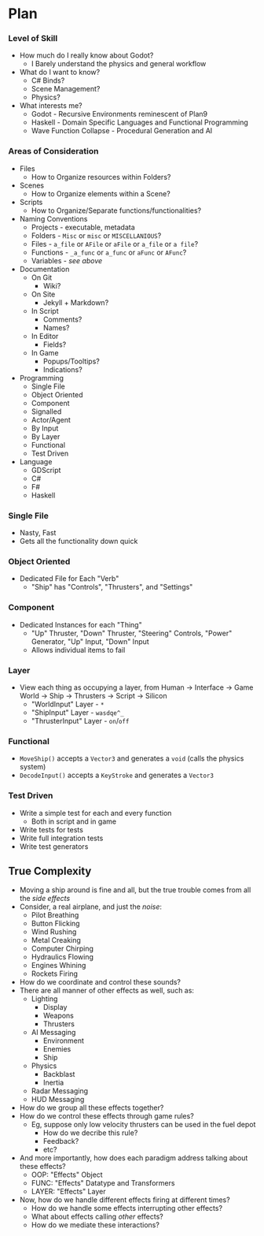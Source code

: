 

# Plan


### Level of Skill
 - How much do I really know about Godot?
   - I Barely understand the physics and general workflow
 - What do I want to know?
   - C# Binds?
   - Scene Management?
   - Physics?
 - What interests me?
   - Godot - Recursive Environments reminescent of Plan9
   - Haskell - Domain Specific Languages and Functional Programming
   - Wave Function Collapse - Procedural Generation and AI


### Areas of Consideration
 - Files
   - How to Organize resources within Folders?
 - Scenes
   - How to Organize elements within a Scene?
 - Scripts
   - How to Organize/Separate functions/functionalities?
 - Naming Conventions
   - Projects - executable, metadata
   - Folders - `Misc` or `misc` or `MISCELLANIOUS`?
   - Files - `a_file` or `AFile` or `aFile` or `a_file` or `a file`?
   - Functions - `_a_func` or `a_func` or `aFunc` or `AFunc`?
   - Variables - _see above_
 - Documentation
   - On Git
     - Wiki?
   - On Site
     - Jekyll + Markdown?
   - In Script
     - Comments?
     - Names?
   - In Editor
     - Fields?
   - In Game
     - Popups/Tooltips?
     - Indications?
 - Programming
   - Single File
   - Object Oriented
   - Component
   - Signalled
   - Actor/Agent
   - By Input
   - By Layer
   - Functional
   - Test Driven
 - Language
   - GDScript
   - C#
   - F#
   - Haskell


### Single File
 - Nasty, Fast
 - Gets all the functionality down quick

### Object Oriented
 - Dedicated File for Each "Verb"
   - "Ship" has "Controls", "Thrusters", and "Settings"

### Component
 - Dedicated Instances for each "Thing"
   - "Up" Thruster, "Down" Thruster, "Steering" Controls, "Power" Generator, "Up" Input, "Down" Input
   - Allows individual items to fail

### Layer
 - View each thing as occupying a layer, from Human -> Interface -> Game World -> Ship -> Thrusters -> Script -> Silicon
   - "WorldInput" Layer - `*`
   - "ShipInput" Layer - `wasdqe^_`
   - "ThrusterInput" Layer - `on`/`off`

### Functional
 - `MoveShip()` accepts a `Vector3` and generates a `void` (calls the physics system)
 - `DecodeInput()` accepts a `KeyStroke` and generates a `Vector3`

### Test Driven
 - Write a simple test for each and every function
   - Both in script and in game
 - Write tests for tests
 - Write full integration tests
 - Write test generators


## True Complexity
 - Moving a ship around is fine and all, but the true trouble comes from all the _side effects_
 - Consider, a real airplane, and just the _noise_:
   - Pilot Breathing
   - Button Flicking
   - Wind Rushing
   - Metal Creaking
   - Computer Chirping
   - Hydraulics Flowing
   - Engines Whining
   - Rockets Firing
 - How do we coordinate and control these sounds?
 - There are all manner of other effects as well, such as:
   - Lighting
     - Display
     - Weapons
     - Thrusters
   - AI Messaging
     - Environment
     - Enemies
     - Ship
   - Physics
     - Backblast
     - Inertia
   - Radar Messaging
   - HUD Messaging
 - How do we group all these effects together?
 - How do we control these effects through game rules?
   - Eg, suppose only low velocity thrusters can be used in the fuel depot
     - How do we decribe this rule?
     - Feedback?
     - etc?
 - And more importantly, how does each paradigm address talking about these effects?
   - OOP: "Effects" Object
   - FUNC: "Effects" Datatype and Transformers
   - LAYER: "Effects" Layer
 - Now, how do we handle different effects firing at different times?
   - How do we handle some effects interrupting other effects?
   - What about effects calling _other_ effects?
   - How do we mediate these interactions?
